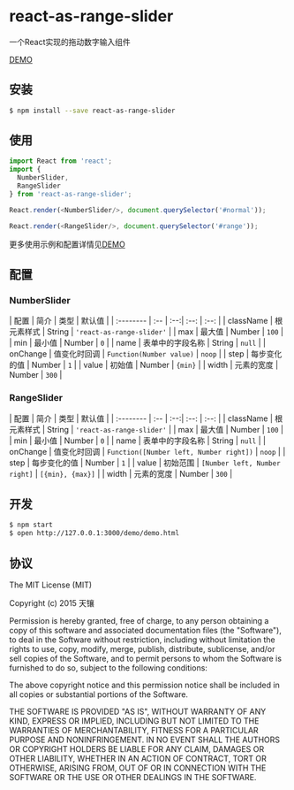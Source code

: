 react-as-range-slider
===

一个React实现的拖动数字输入组件

[DEMO](http://lingyucoder.github.io/react-as-range-slider/demo/demo.html)

## 安装

```bash
$ npm install --save react-as-range-slider
```

## 使用

```javascript
import React from 'react';
import {
  NumberSlider,
  RangeSlider
} from 'react-as-range-slider';

React.render(<NumberSlider/>, document.querySelector('#normal'));

React.render(<RangeSlider/>, document.querySelector('#range'));
```

更多使用示例和配置详情见[DEMO](http://lingyucoder.github.io/react-as-range-slider/demo/demo.html)

## 配置

### NumberSlider

| 配置       | 简介  | 类型 | 默认值 |
| :-------- | :-- | :--:| :--: | :--: |
| className | 根元素样式 | String | `'react-as-range-slider'` |
| max | 最大值 | Number | `100` |
| min | 最小值 | Number | `0` |
| name | 表单中的字段名称 | String | `null` |
| onChange | 值变化时回调 | `Function(Number value)` | `noop` |
| step | 每步变化的值 | Number | `1` |
| value | 初始值 | Number | `{min}` |
| width | 元素的宽度 | Number | `300` |

### RangeSlider

| 配置       | 简介  | 类型 | 默认值 |
| :-------- | :-- | :--:| :--: | :--: |
| className | 根元素样式 | String | `'react-as-range-slider'` |
| max | 最大值 | Number | `100` |
| min | 最小值 | Number | `0` |
| name | 表单中的字段名称 | String | `null` |
| onChange | 值变化时回调 | `Function([Number left, Number right])` | `noop` |
| step | 每步变化的值 | Number | `1` |
| value | 初始范围 | `[Number left, Number right]` | `[{min}, {max}]` |
| width | 元素的宽度 | Number | `300` |

## 开发

```bash
$ npm start
$ open http://127.0.0.1:3000/demo/demo.html
```

## 协议
The MIT License (MIT)

Copyright (c) 2015 天镶

Permission is hereby granted, free of charge, to any person obtaining a copy
of this software and associated documentation files (the "Software"), to deal
in the Software without restriction, including without limitation the rights
to use, copy, modify, merge, publish, distribute, sublicense, and/or sell
copies of the Software, and to permit persons to whom the Software is
furnished to do so, subject to the following conditions:

The above copyright notice and this permission notice shall be included in all
copies or substantial portions of the Software.

THE SOFTWARE IS PROVIDED "AS IS", WITHOUT WARRANTY OF ANY KIND, EXPRESS OR
IMPLIED, INCLUDING BUT NOT LIMITED TO THE WARRANTIES OF MERCHANTABILITY,
FITNESS FOR A PARTICULAR PURPOSE AND NONINFRINGEMENT. IN NO EVENT SHALL THE
AUTHORS OR COPYRIGHT HOLDERS BE LIABLE FOR ANY CLAIM, DAMAGES OR OTHER
LIABILITY, WHETHER IN AN ACTION OF CONTRACT, TORT OR OTHERWISE, ARISING FROM,
OUT OF OR IN CONNECTION WITH THE SOFTWARE OR THE USE OR OTHER DEALINGS IN THE
SOFTWARE.
